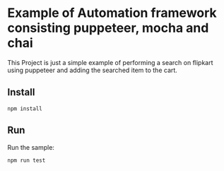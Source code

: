 # Example of Automation framework consisting puppeteer, mocha and chai

This Project is just a simple example of performing a search on flipkart using puppeteer and adding the searched item to the cart.

## Install

`npm install`

## Run

Run the sample:

`npm run test`
